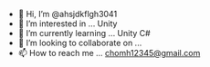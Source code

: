 - 👋 Hi, I’m @ahsjdkflgh3041
- 👀 I’m interested in ... Unity
- 🌱 I’m currently learning ... Unity C#
- 💞️ I’m looking to collaborate on ... 
- 📫 How to reach me ... chomh12345@gmail.com

<!---
ahsjdkflgh3041/ahsjdkflgh3041 is a ✨ special ✨ repository because its `README.md` (this file) appears on your GitHub profile.
You can click the Preview link to take a look at your changes.
--->
